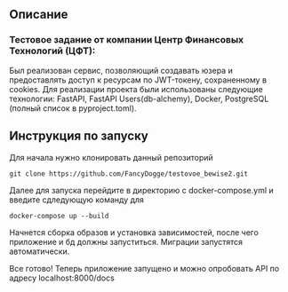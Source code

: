 ## Описание
### Тестовое задание от компании Центр Финансовых Технологий (ЦФТ):
Был реализован сервис, позволяющий создавать юзера и предоставлять доступ к ресурсам по JWT-токену, сохраненному в cookies.
Для реализации проекта были использованы следующие технологии: FastAPI, FastAPI Users(db-alchemy), Docker, PostgreSQL (полный список в pyproject.toml).

## Инструкция по запуску
Для начала нужно клонировать данный репозиторий

```
git clone https://github.com/FancyDogge/testovoe_bewise2.git
```

Далее для запуска перейдите в директорию с docker-compose.yml и введите сдледующую команду для 

```
docker-compose up --build
```

Начнется сборка образов и установка зависимостей, после чего приложение и бд должны запуститься.
Миграции запустятся автоматически.

Все готово!
Теперь приложение запущено и можно опробовать API по адресу localhost:8000/docs
